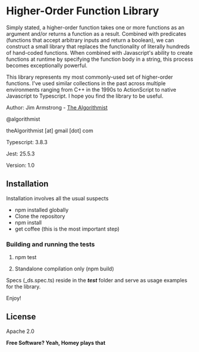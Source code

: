 # Higher-Order Function Library

Simply stated, a higher-order function takes one or more functions as an argument and/or returns a function as a result.  Combined with predicates (functions that accept arbitrary inputs and return a boolean), we can construct a small library that replaces the functionality of literally hundreds of hand-coded functions.  When combined with Javascript's ability to create functions at runtime by specifying the function body in a string, this process becomes exceptionally powerful.

This library represents my most commonly-used set of higher-order functions.  I've used similar collections in the past across multiple environments ranging from C++ in the 1990s to ActionScript to native Javascript to Typescript.  I hope you find the library to be useful.


Author:  Jim Armstrong - [The Algorithmist]

@algorithmist

theAlgorithmist [at] gmail [dot] com

Typescript: 3.8.3

Jest: 25.5.3

Version: 1.0


## Installation

Installation involves all the usual suspects

  - npm installed globally
  - Clone the repository
  - npm install
  - get coffee (this is the most important step)


### Building and running the tests

1. npm test 

2. Standalone compilation only (npm build)

Specs (_ds.spec.ts) reside in the ___test___ folder and serve as usage examples for the library.
 
Enjoy!


License
----

Apache 2.0

**Free Software? Yeah, Homey plays that**

[//]: # (kudos http://stackoverflow.com/questions/4823468/store-comments-in-markdown-syntax)

[The Algorithmist]: <https://www.linkedin.com/in/jimarmstrong/>

